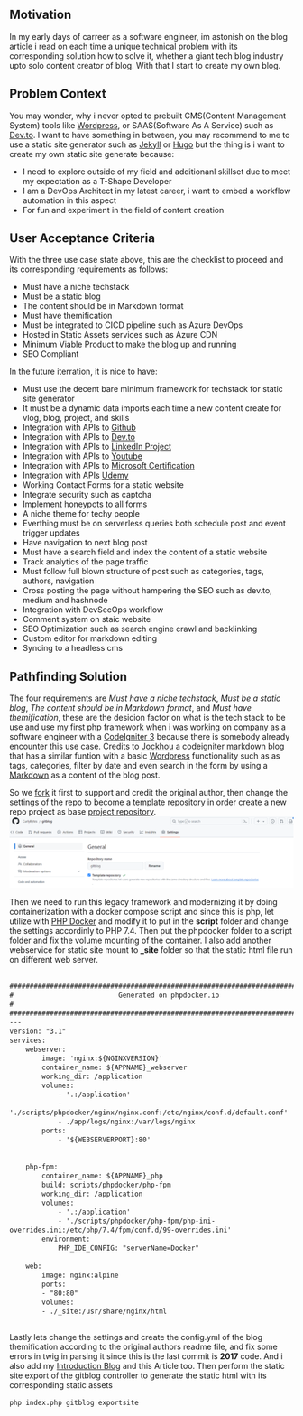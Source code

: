 <!--
author: Francisco Abayon
head: https://www.gravatar.com/avatar/dd90d96a247f981286ae0092abc026ba.jpg
date: 2024-04-01    
title: Codeigniter 3 - Static Site Generator
tags: codeigniter3, staticsitegenerator, markdown, php, twig, cdn, contentmanagementsystem, framework, wordpress, saas, medium, devto, blog, hugo, jekyll, azuredevops, mvp, docker, container
images: blog/img/codeigniter3-love-markdown-darkmode.jpg
category: Blog Techstack
status: publish
summary: How do you even manage to create static site generator with a codeigniter 3 in this current trends in 2024
-->
## Motivation
In my early days of carreer as a software engineer, im astonish on the blog article i read on each time a unique technical problem with its corresponding solution how to solve it, whether a giant tech blog industry upto solo content creator of blog. With that I start to create my own blog.

## Problem Context
You may wonder, why i never opted to prebuilt CMS(Content Management System) tools like <a href="https://wordpress.com/" target="_blank" rel="nofollow">Wordpress</a>, or SAAS(Software As A Service) such as <a href="https://dev.to/" target="_blank" rel="nofollow">Dev.to</a>. I want to have something in between, you may recommend to me to use a static site generator such as <a href="https://jekyllrb.com/" target="_blank" rel="nofollow">Jekyll</a> or <a href="https://gohugo.io/" target="_blank" rel="nofollow">Hugo</a> but the thing is i want to create my own static site generate because:
* I need to explore outside of my field and additionanl skillset due to meet my expectation as a T-Shape Developer
* I am a DevOps Architect in my latest career, i want to embed a workflow automation in this aspect
* For fun and experiment in the field of content creation 

## User Acceptance Criteria
With the three use case state above, this are the checklist to proceed and its corresponding requirements as follows:
* Must have a niche techstack 
* Must be a static blog 
* The content should be in Markdown format
* Must have themification
* Must be integrated to CICD pipeline such as Azure DevOps
* Hosted in Static Assets services such as Azure CDN
* Minimum Viable Product to make the blog up and running
* SEO Compliant

In the future iterration, it is nice to have:
* Must use the decent bare minimum framework for techstack for static site generator
* It must be a dynamic data imports each time a new content create for vlog, blog, project, and skills
* Integration with APIs to <a href="https://github.com/" target="_blank" rel="nofollow">Github</a>
* Integration with APIs to <a href="https://dev.to/" target="_blank" rel="nofollow">Dev.to</a>
* Integration with APIs to <a href="https://www.linkedin.com/" target="_blank" rel="nofollow">LinkedIn Project</a>
* Integration with APIs to <a href="https://www.youtube.com/" target="_blank" rel="nofollow">Youtube</a>
* Integration with APIs to <a href="https://learn.microsoft.com/en-us/users/franciscoabayon-6311/" target="_blank" rel="nofollow">Microsoft Certification</a>
* Integration with APIs <a href="https://www.udemy.com/" target="_blank" rel="nofollow">Udemy</a>
* Working Contact Forms for a static website
* Integrate security such as captcha 
* Implement honeypots to all forms
* A niche theme for techy people
* Everthing must be on serverless queries both schedule post and event trigger updates
* Have navigation to next blog post
* Must have a search field and index the content of a static website
* Track analytics of the page traffic
* Must follow full blown structure of post such as categories, tags, authors, navigation
* Cross posting the page without hampering the SEO such as dev.to, medium and hashnode
* Integration with DevSecOps workflow
* Comment system on staic website
* SEO Optimization such as search engine crawl and backlinking
* Custom editor for markdown editing
* Syncing to a headless cms

## Pathfinding Solution
The four requirements are *Must have a niche techstack*, *Must be a static blog*, *The content should be in Markdown format*, and *Must have themification*, these are the desicion factor on what is the tech stack to be use and use my first php framework when i was working on company as a software engineer with a <a href="https://codeigniter.com/userguide3/index.html" target="_blank" rel="nofollow">CodeIgniter 3</a> because there is somebody already encounter this use case. Credits to  <a href="https://github.com/jockchou" target="_blank" rel="nofollow">Jockhou</a> a codeigniter markdown blog that has a similar funtion with a basic <a href="https://wordpress.com/" target="_blank" rel="nofollow">Wordpress</a> functionality such as as tags, categories, filter by date and even search in the form by using a <a href="https://www.markdownguide.org/" target="_blank" rel="nofollow">Markdown</a> as a content of the blog post.

So we <a href="https://github.com/CurlyBytes/gitblog" target="_blank" rel="nofollow">fork</a> it first to support and credit the original author, then change the settings of the repo to become a template repository in order create a new repo project as base <a href="https://github.com/CurlyBytes/curlybytes-blog" target="_blank" rel="nofollow">project repository</a>.
![Alt text](img/template-gitblog.png "Forked Gitblog is change to template repository so that it can be resuse as base project")

Then we need to run this legacy framework and modernizing it by doing containerization with a docker compose script and since this is php, let utilize with <a href="https://phpdocker.io/" target="_blank" rel="nofollow">PHP Docker</a> and modify it to put in the __script__ folder and change the settings accordinly to PHP 7.4. Then put the phpdocker folder to a script folder and fix the volume mounting of the container. I also add another webservice for static site mount to **_site** folder so that the static html file run on different web server.

```docker-compose

###############################################################################
#                          Generated on phpdocker.io                          #
###############################################################################
---
version: "3.1"
services:
    webserver:
        image: 'nginx:${NGINXVERSION}'
        container_name: ${APPNAME}_webserver
        working_dir: /application
        volumes:
            - '.:/application'
            - './scripts/phpdocker/nginx/nginx.conf:/etc/nginx/conf.d/default.conf'
            - ./app/logs/nginx:/var/logs/nginx
        ports:
            - '${WEBSERVERPORT}:80'


    php-fpm:
        container_name: ${APPNAME}_php
        build: scripts/phpdocker/php-fpm
        working_dir: /application
        volumes:
            - '.:/application'
            - './scripts/phpdocker/php-fpm/php-ini-overrides.ini:/etc/php/7.4/fpm/conf.d/99-overrides.ini'
        environment:
            PHP_IDE_CONFIG: "serverName=Docker"   

    web:
        image: nginx:alpine
        ports:
        - "80:80"
        volumes:
        - ./_site:/usr/share/nginx/html
        
```

Lastly lets change the settings and create the config.yml of the blog themification according to the original authors readme file, and fix some errors in twig in parsing it since this is the last commit is __2017__ code. And i also add my <a href="https://github.com/" target="_blank" rel="noopener">Introduction Blog</a> and this Article too. Then perform the static site export of the gitblog controller to generate the static html with its corresponding static assets


``` bash
php index.php gitblog exportsite
```
